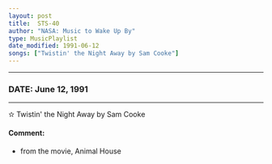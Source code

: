 ```yaml
---
layout: post
title:  STS-40
author: "NASA: Music to Wake Up By"
type: MusicPlaylist
date_modified: 1991-06-12
songs: ["Twistin' the Night Away by Sam Cooke"]
---
```


----
### DATE: June 12, 1991
----
✫ Twistin' the Night Away by Sam Cooke

#### Comment:
* from the movie, Animal House



<br/>
<center>
	<a target="_blank"
	   href="https://twitter.com/intent/tweet?hashtags=Space,NASA,Playlist,NASAWakeupCalls,SpaceProgram&text={{ page.author}}, '{{ page.songs.first }}' {{ page.title }}, {{ page.date | date: '%B %d, %Y' }}. {{ site.url }}{{ page.url }} @nasawakeupcalls">
	   <i class="fab fa-twitter" alt="Tweet this page" style="font-size: 1.3em;"></i>
	</a>
	&nbsp; 	<i class="fas fa-user-astronaut" style="font-size: 1.5em;"></i> &nbsp;
    <a type="amzn" search="'Twistin' the Night Away by Sam Cooke'" category="popular music">
        <i class="fab fa-amazon" style="font-size: 1.3em;"></i>
    </a>
</center>
